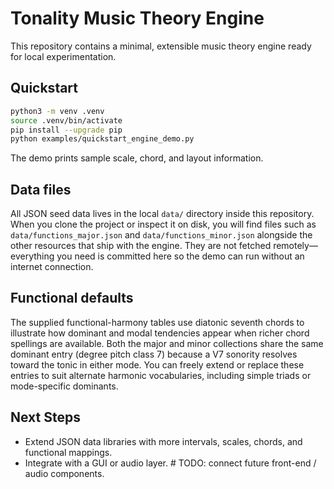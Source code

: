 # Tonality Music Theory Engine

This repository contains a minimal, extensible music theory engine ready for local experimentation.

## Quickstart

```bash
python3 -m venv .venv
source .venv/bin/activate
pip install --upgrade pip
python examples/quickstart_engine_demo.py
```

The demo prints sample scale, chord, and layout information.

## Data files

All JSON seed data lives in the local `data/` directory inside this repository. When you clone the project or inspect it on disk, you will find files such as `data/functions_major.json` and `data/functions_minor.json` alongside the other resources that ship with the engine. They are not fetched remotely—everything you need is committed here so the demo can run without an internet connection.

## Functional defaults

The supplied functional-harmony tables use diatonic seventh chords to illustrate how dominant and modal tendencies appear when richer chord spellings are available. Both the major and minor collections share the same dominant entry (degree pitch class 7) because a V7 sonority resolves toward the tonic in either mode. You can freely extend or replace these entries to suit alternate harmonic vocabularies, including simple triads or mode-specific dominants.

## Next Steps

- Extend JSON data libraries with more intervals, scales, chords, and functional mappings.
- Integrate with a GUI or audio layer. # TODO: connect future front-end / audio components.
